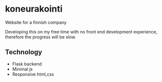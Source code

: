 # koneurakointi
Website for a finnish company

Developing this on my free time with no front end development experience, therefore the progress will be slow.

## Technology
* Flask backend
* Minimal js
* Responsive html,css

